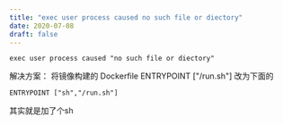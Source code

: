```yaml
---
title: "exec user process caused no such file or diectory"
date: 2020-07-08
draft: false
---
```


```
exec user process caused "no such file or diectory"
```

解决方案：
将镜像构建的 Dockerfile ENTRYPOINT ["/run.sh"] 改为下面的

```
ENTRYPOINT ["sh","/run.sh"]
```

其实就是加了个sh



